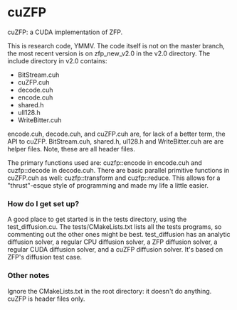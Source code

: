 # cuZFP #

cuZFP: a CUDA implementation of ZFP.

This is research code, YMMV. The code itself is not on the master branch, the most recent version is on zfp_new_v2.0 in the v2.0 directory. The include directory in v2.0 contains:

* BitStream.cuh
* cuZFP.cuh
* decode.cuh
* encode.cuh
* shared.h
* ull128.h
* WriteBitter.cuh 

encode.cuh, decode.cuh, and cuZFP.cuh are, for lack of a better term, the API to cuZFP. BitStream.cuh, shared.h, ul128.h and WriteBitter.cuh are are helper files. Note, these are all header files.

The primary functions used are: cuzfp::encode in encode.cuh and cuzfp::decode in decode.cuh. There are basic parallel primitive functions in cuZFP.cuh as well: cuzfp::transform and cuzfp::reduce. This allows for a "thrust"-esque style of programming and made my life a little easier.

### How do I get set up? ###
A good place to get started is in the tests directory, using the test_diffusion.cu. The tests/CMakeLists.txt lists all the tests programs, so commenting out the other ones might be best. test_diffusion has an analytic diffusion solver, a regular CPU diffusion solver, a ZFP diffusion solver, a regular CUDA diffusion solver, and a cuZFP diffusion solver. It's based on ZFP's diffusion test case. 


### Other notes ###
Ignore the CMakeLists.txt in the root directory: it doesn't do anything. cuZFP is header files only.